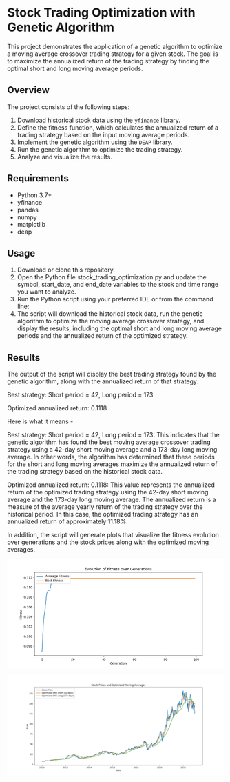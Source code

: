 # Stock Trading Optimization with Genetic Algorithm

This project demonstrates the application of a genetic algorithm to optimize a moving average crossover trading strategy for a given stock. The goal is to maximize the annualized return of the trading strategy by finding the optimal short and long moving average periods.

## Overview

The project consists of the following steps:

1. Download historical stock data using the `yfinance` library.
2. Define the fitness function, which calculates the annualized return of a trading strategy based on the input moving average periods.
3. Implement the genetic algorithm using the `DEAP` library.
4. Run the genetic algorithm to optimize the trading strategy.
5. Analyze and visualize the results.

## Requirements

- Python 3.7+
- yfinance
- pandas
- numpy
- matplotlib
- deap

## Usage
1. Download or clone this repository.
2. Open the Python file stock_trading_optimization.py and update the symbol, start_date, and end_date variables to the stock and time range you want to analyze.
3. Run the Python script using your preferred IDE or from the command line:
4. The script will download the historical stock data, run the genetic algorithm to optimize the moving average crossover strategy, and display the results, including the optimal short and long moving average periods and the annualized return of the optimized strategy.

## Results
The output of the script will display the best trading strategy found by the genetic algorithm, along with the annualized return of that strategy:

Best strategy: Short period = 42, Long period = 173

Optimized annualized return: 0.1118

Here is what it means - 

Best strategy: Short period = 42, Long period = 173: This indicates that the genetic algorithm has found the best moving average crossover trading strategy using a 42-day short moving average and a 173-day long moving average. In other words, the algorithm has determined that these periods for the short and long moving averages maximize the annualized return of the trading strategy based on the historical stock data.

Optimized annualized return: 0.1118: This value represents the annualized return of the optimized trading strategy using the 42-day short moving average and the 173-day long moving average. The annualized return is a measure of the average yearly return of the trading strategy over the historical period. In this case, the optimized trading strategy has an annualized return of approximately 11.18%.

In addition, the script will generate plots that visualize the fitness evolution over generations and the stock prices along with the optimized moving averages.

![Fitness Evolution](https://github.com/HarnoorSingh79/Stock-Trading-Optimization-with-Genetic-Algorithm/blob/main/Figure_1.png)

![Stock Prices and Optimized Moving Averages](https://github.com/HarnoorSingh79/Stock-Trading-Optimization-with-Genetic-Algorithm/blob/main/Figure_2.png)
